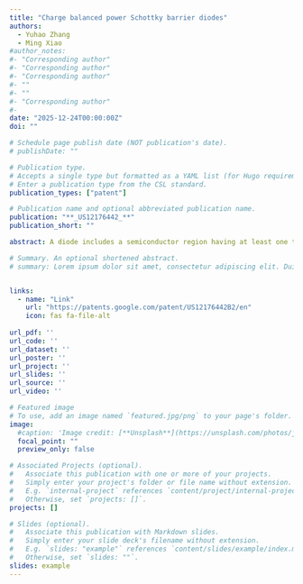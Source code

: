 ```yaml
---
title: "Charge balanced power Schottky barrier diodes"
authors:
  - Yuhao Zhang
  - Ming Xiao
#author_notes:
#- "Corresponding author"
#- "Corresponding author"
#- "Corresponding author"
#- ""
#- ""
#- "Corresponding author"
#- 
date: "2025-12-24T00:00:00Z"
doi: ""

# Schedule page publish date (NOT publication's date).
# publishDate: ""

# Publication type.
# Accepts a single type but formatted as a YAML list (for Hugo requirements).
# Enter a publication type from the CSL standard.
publication_types: ["patent"]

# Publication name and optional abbreviated publication name.
publication: "**_US12176442_**"
publication_short: ""

abstract: A diode includes a semiconductor region having at least one two-dimensional carrier channel of a first conductivity type, the first conductivity type being one of a n-type and a p-type conductivity, the at least one two-dimensional channel having a net charge; a material of a second conductivity type, the second conductivity type being the other of the n-type and the p-type conductivity, disposed on the semiconductor region, the material of the second conductivity type having a net-charge in a depletion region that is substantially equal to the net-charge of the at least one two-dimensional channel in the semiconductor region when the diode is under reverse bias; an anode material in contact with at least a portion of the at least one two-dimensional channel and at least a portion of the material of the second conductivity type; and a cathode material in contact with the at least one two-dimensional carrier channel.

# Summary. An optional shortened abstract.
# summary: Lorem ipsum dolor sit amet, consectetur adipiscing elit. Duis posuere tellus ac convallis placerat. Proin tincidunt magna sed ex sollicitudin condimentum.


links:
  - name: "Link"
    url: "https://patents.google.com/patent/US12176442B2/en"
    icon: fas fa-file-alt
    
url_pdf: ''
url_code: ''
url_dataset: ''
url_poster: ''
url_project: ''
url_slides: ''
url_source: ''
url_video: ''

# Featured image
# To use, add an image named `featured.jpg/png` to your page's folder. 
image:
  #caption: 'Image credit: [**Unsplash**](https://unsplash.com/photos/jdD8gXaTZsc)'
  focal_point: ""
  preview_only: false

# Associated Projects (optional).
#   Associate this publication with one or more of your projects.
#   Simply enter your project's folder or file name without extension.
#   E.g. `internal-project` references `content/project/internal-project/index.md`.
#   Otherwise, set `projects: []`.
projects: []

# Slides (optional).
#   Associate this publication with Markdown slides.
#   Simply enter your slide deck's filename without extension.
#   E.g. `slides: "example"` references `content/slides/example/index.md`.
#   Otherwise, set `slides: ""`.
slides: example
---
```

